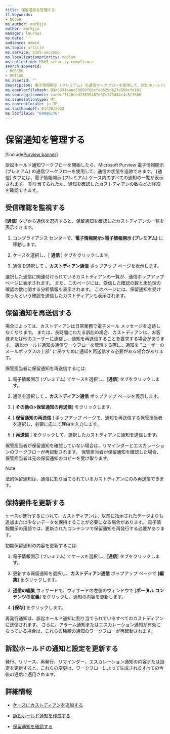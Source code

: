 ```yaml
---
title: 保留通知を管理する
f1.keywords:
- NOCSH
ms.author: markjjo
author: markjjo
manager: laurawi
ms.date: ''
audience: Admin
ms.topic: article
ms.service: O365-seccomp
ms.localizationpriority: medium
ms.collection: M365-security-compliance
search.appverid:
- MOE150
- MET150
ms.assetid: ''
description: 電子情報開示 (プレミアム) の通信ワークフローを使用して、訴訟ホールド通知の状態を追跡し、必要に応じて更新して再送信します。
ms.openlocfilehash: 83e5331aaea59893f06cfa0629d627e500cfe1b1
ms.sourcegitcommit: caedcf7f16eed23596487d97c375d4bc4c8f3566
ms.translationtype: MT
ms.contentlocale: ja-JP
ms.lasthandoff: 04/20/2022
ms.locfileid: "64996176"
---
```

# <a name="manage-hold-notifications"></a>保留通知を管理する

[!include[Purview banner](../includes/purview-rebrand-banner.md)]

訴訟ホールド通知ワークフローを開始したら、Microsoft Purview 電子情報開示 (プレミアム) の通信ワークフローを使用して、通信の状態を追跡できます。 [通信] タブには、電子情報開示 (プレミアム) ケース内のすべての通知の一覧が表示されます。 割り当てられたか、通知を確認したカストディアンの数などの詳細を確認できます。

## <a name="monitor-acknowledgments"></a>受信確認を監視する

**[通信**] タブから通信を選択すると、保留通知を確認したカストディアンの一覧を表示できます。 

1. コンプライアンス センターで、**電子情報開示>電子情報開示 (プレミアム)** に移動します。

2. ケースを選択し、[ **通信** ] タブをクリックします。

3. 通信を選択して **、カストディアン通信** ポップアップ ページを表示します。

選択した通信に関連付けられているカストディアンの一覧が、通信ポップアップ ページに表示されます。 また、このページには、受信した確認の数と未処理の確認の数に関する分析情報も表示されます。 このページには、保留通知を受け取ったという確認を送信したカストディアンも表示されます。

## <a name="re-send-a-hold-notice"></a>保留通知を再送信する

場合によっては、カストディアンは日常業務で電子メール メッセージを追跡しなくなります。 または、長時間にわたる訴訟の場合、カストディアンは、お客様または他のユーザーに連絡し、通知を再送信することを要求する場合があります。 訴訟ホールド通知の通信ワークフローを管理する際に、通知を "ユーザーのメールボックスの上部" に戻すために通知を再送信する必要がある場合があります。

保管担当者に保留通知を再送信するには:

1. 電子情報開示 (プレミアム) でケースを選択し、[**通信**] タブをクリックします。

2. 通信を選択して **、カストディアン通信** ポップアップ ページを表示します。

3. [ **その他の>保留通知の再送信**] をクリックします。

4. [ **保留通知の再送信** ] ポップアップ ページで、通知を再送信する保管担当者を選択し、必要に応じて理由を入力します。

5. [ **再送信** ] をクリックして、選択したカストディアンに通知を送信します。

保管担当者が保留通知を確認していない場合は、リマインダーとエスカレーションのワークフローが再起動されます。 保管担当者が保留通知を確認した場合、保管担当者は元の保留通知のコピーを受け取ります。

> [!NOTE]
> 法的保留通知は、通信に割り当てられているカストディアンにのみ再送信できます。 

## <a name="update-preservation-requirements"></a>保持要件を更新する
  
ケースが進行するにつれて、カストディアンは、以前に指示されたデータよりも追加または少ないデータを保持することが必要になる場合があります。 電子情報開示の用語では、更新されたコンテンツで保留通知を再発行する必要があります。

初期保留通知の内容を更新するには:

1. 電子情報開示 (プレミアム) でケースを選択し、[**通信**] タブをクリックします。

2. 更新する保留通知を選択し、**カストディアン通信** ポップアップ ページで **[編集]** をクリックします。

3. **通信の編集** ウィザードで、ウィザードの左側のウィンドウで [**ポータル コンテンツの定義**] をクリックし、通知の内容を更新します。

4. **[保存]** をクリックします。

再発行通知は、訴訟ホールド通知に割り当てられているすべてのカストディアンに送信されます。 さらに、アラーム通知またはエスカレーション通知が有効になっている場合は、これらの種類の通知のワークフローが再起動されます。

## <a name="update-legal-hold-notifications-and-settings"></a>訴訟ホールドの通知と設定を更新する

発行、リリース、再発行、リマインダー、エスカレーション通知の内容または設定を更新すると、これらの変更は、ワークフローによって生成されるすべての今後の通信に適用されます。

## <a name="more-information"></a>詳細情報

- [ケースにカストディアンを追加する](add-custodians-to-case.md)

- [訴訟ホールド通知を作成する](create-hold-notification.md)

- [保留通知を確認する](acknowledge-hold-notification.md)
